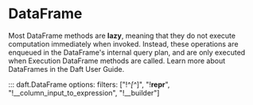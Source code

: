 # DataFrame

Most DataFrame methods are **lazy**, meaning that they do not execute computation immediately when invoked. Instead, these operations are enqueued in the DataFrame's internal query plan, and are only executed when Execution DataFrame methods are called. Learn more about DataFrames in the Daft User Guide.

::: daft.DataFrame
    options:
        filters: ["!^_[^_]", "!__repr__", "!__column_input_to_expression", "!__builder"]

